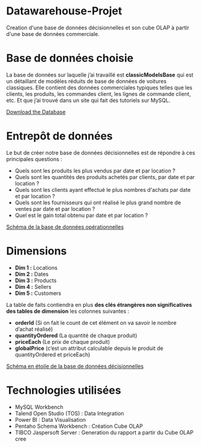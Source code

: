 # Datawarehouse-Projet
Creation d'une base de données décisionnelles et son cube OLAP à partir d'une base de données commerciale.

# Base de données choisie
La base de données sur laquelle j’ai travaillé est **classicModelsBase** qui est un détaillant de modèles réduits de base de données de voitures classiques. Elle contient des données commerciales typiques telles que les clients, les produits, les commandes client, les lignes de commande client, etc. Et que j’ai trouvé dans un site qui fait des tutoriels sur MySQL.

[Download the Database](https://www.mysqltutorial.org/mysql-sample-database.aspx)

# Entrepôt de données
Le but de créer notre base de données décisionnelles est de répondre à ces principales questions :
+ Quels sont les produits les plus vendus par date et par location ?
+ Quels sont les quantités des produits achetés par clients, par date et par location ?
+ Quels sont les clients ayant effectué le plus nombres d'achats par date et par location ?
+ Quels sont les fournisseurs qui ont réalisé le plus grand nombre de ventes par date et par location ?
+ Quel est le gain total obtenu par date et par location ?

[Schéma de la base de données opérationnelles](Database-Diagram.pdf)

# Dimensions
+ **Dim 1 :** Locations
+ **Dim 2 :** Dates
+ **Dim 3 :** Products
+ **Dim 4 :** Sellers
+ **Dim 5 :** Customers

La table de faits contiendra en plus **des clés étrangères non significatives des tables de dimension** les colonnes suivantes :

+ **orderId** (Si on fait le count de cet élément on va savoir le nombre d’achat réalisé)
+ **quantityOrdered** (La quantité de chaque produit)
+ **priceEach** (Le prix de chaque produit)
+ **globalPrice** (c’est un attribut calculable depuis le produit de quantityOrdered et priceEach)

[Schéma en étoile de la base de données décisionnelles](https://github.com/LearnToCode180/Datawarehouse-Projet/blob/main/sch%C3%A9ma%20en%20%C3%A9toile.pptx)

# Technologies utilisées
+ MySQL Workbench
+ Talend Open Studio (TOS) : Data Integration
+ Power BI : Data Visualisation
+ Pentaho Schema Workbench : Création Cube OLAP
+ TIBCO Jaspersoft Server : Generation du rapport a partir du Cube OLAP cree
